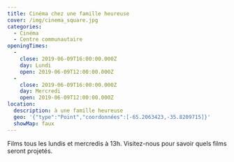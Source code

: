 ```yaml
---
title: Cinéma chez une famille heureuse
cover: /img/cinema_square.jpg
categories:
  - Cinéma
  - Centre communautaire
openingTimes:
  - 
    close: 2019-06-09T16:00:00.000Z
    day: Lundi
    open: 2019-06-09T12:00:00.000Z
  - 
    close: 2019-06-09T16:00:00.000Z
    day: Mercredi
    open: 2019-06-09T12:00:00.000Z
location:
  description: à une famille heureuse
  geo: '{"type":"Point","coordonnées":[-65.2063423,-35.8209715]}'
  showMap: faux
---
```


Films tous les lundis et mercredis à 13h. Visitez-nous pour savoir quels films seront projetés.